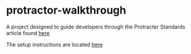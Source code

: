 # protractor-walkthrough

A project designed to guide developers through the Protracter Standards article found [here](https://github.com/briebugconsulting/blog/blob/master/Protractor/Protractor-Coverage-Setup.md)

The setup instructions are located [here](https://github.com/johnpapa/generator-hottowel)
